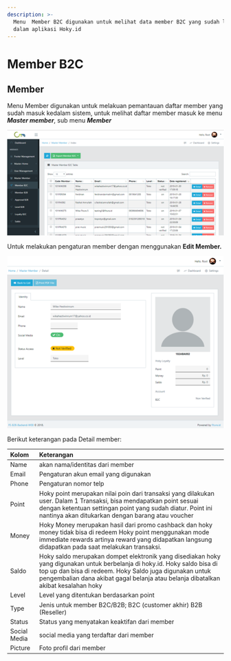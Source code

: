 ```yaml
---
description: >-
  Menu  Member B2C digunakan untuk melihat data member B2C yang sudah login ke
  dalam aplikasi Hoky.id
---
```


# Member B2C

## Member

Menu Member digunakan untuk melakuan pemantauan daftar member yang sudah masuk kedalam sistem, untuk melihat daftar member masuk ke menu _**Master member**_, sub menu _**Member**_

![Member Page](../../.gitbook/assets/image%20%28175%29.png)

Untuk melakukan pengaturan member dengan menggunakan **Edit Member.** 

![Detail Member B2C](../../.gitbook/assets/image%20%2858%29.png)

  
Berikut keterangan pada Detail member:

| Kolom | Keterangan |
| :--- | :--- |
| Name | akan nama/identitas dari member |
| Email | Pengaturan akun email yang digunakan |
| Phone | Pengaturan nomor telp |
| Point | Hoky point merupakan nilai poin dari transaksi yang dilakukan user. Dalam 1 Transaksi, bisa mendapatkan point sesuai dengan ketentuan settingan point yang sudah diatur. Point ini nantinya akan ditukarkan dengan barang atau voucher |
| Money | Hoky Money merupakan hasil dari promo cashback dan hoky money tidak bisa di redeem Hoky point menggunakan mode immediate rewards artinya reward yang didapatkan langsung didapatkan pada saat melakukan transaksi. |
| Saldo | Hoky saldo merupakan dompet elektronik yang disediakan hoky yang digunakan untuk berbelanja di hoky.id. Hoky saldo bisa di top up dan bisa di redeem. Hoky Saldo juga digunakan untuk pengembalian dana akibat gagal belanja atau belanja dibatalkan akibat kesalahan hoky |
| Level | Level yang ditentukan berdasarkan point |
| Type | Jenis untuk member B2C/B2B; B2C \(customer akhir\) B2B \(Reseller\) |
| Status | Status yang menyatakan keaktifan dari member |
| Social Media | social media yang terdaftar dari member |
| Picture | Foto profil dari member |



